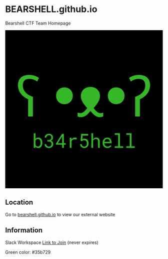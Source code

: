 # BEARSHELL.github.io
Bearshell CTF Team Homepage

<p align="center">
  <img src="b34r5hell-logo.png" alt="B34R5HELL Logo" width="650">
</p>

## Location

Go to [bearshell.github.io](bearshell.github.io) to view our external website

## Information

Slack Workspace [Link to Join](https://join.slack.com/t/b34r5hell/shared_invite/enQtNzUwMDIyODA2MTQ4LWRjYWVjMWQyZjI3YzU3YTcxZDcyODE1ODU2ZTZiZTMwNzg4YmI1YWFhNWJiOGYwNDliMTk5YzhkOTA3ZmUyODk) (never expires)

Green color: #35b729
